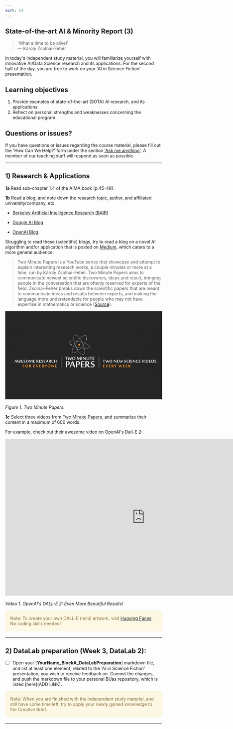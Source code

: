 ```yaml
---
sort: 14
---
```


## State-of-the-art AI & Minority Report (3)

>'What a time to be alive!' <br>
 ― Károly Zsolnai-Fehér

In today's independent study material, you will familiarize yourself with innovative AI/Data Science research and its applications. For the second half of the day, you are free to work on your 'AI in Science Fiction' presentation. 

## Learning objectives

1. Provide examples of state-of-the-art (SOTA) AI research, and its applications
2. Reflect on personal strengths and weaknesses concerning the educational program

## Questions or issues?

If you have questions or issues regarding the course material, please fill out the 'How Can We Help?' form under the section ['Ask me anything'](https://adsai.buas.nl/Contact%20Us/). A member of our teaching staff will respond as soon as possible.

***

## 1) Research & Applications

__1a__ Read sub-chapter 1.4 of the AIMA book (p.45-48). 

__1b__ Read a blog, and note down the research topic, author, and affiliated university/company, etc.

- [Berkeley Artificial Intelligence Research (BAIR)](https://bair.berkeley.edu/blog/)

- [Google AI Blog](https://ai.googleblog.com/)

- [OpenAI Blog](https://openai.com/blog/)

Struggling to read these (scientific) blogs, try to read a blog on a novel AI algorithm and/or application that is posted on [Medium](https://medium.com/tag/artificial-intelligence), which caters to a more general audience. 

> Two Minute Papers is a YouTube series that showcase and attempt to explain interesting research works, a couple minutes or more at a time, run by Károly Zsolnai-Fehér. Two Minute Papers aims to communicate newest scientific discoveries, ideas and result, bringing people in the conversation that are oftenly reserved for experts of the field. Zsolnai-Fehér breaks down the scientific papers that are meant to communicate ideas and results between experts, and making the language more understandable for people who may not have expertise in mathematics or science ([Source](https://youtube.fandom.com/wiki/Two_Minute_Papers)).

<img src="./images/TwoMinutePapers.jpeg" alt="Two minute papers" width="560"/> 

*Figure 1. Two Minute Papers.*

__1c__ Select three videos from [Two Minute Papers](https://www.youtube.com/c/K%C3%A1rolyZsolnai), and summarize their content in a maximum of 600 words.  

For example, check out their awesome video on OpenAI's Dall-E 2:

<iframe width="896" height="504" src="https://www.youtube-nocookie.com/embed/lbUluHiqwoA" title="YouTube video player" frameborder="0" allow="accelerometer; autoplay; clipboard-write; encrypted-media; gyroscope; picture-in-picture" allowfullscreen></iframe>

*Video 1. OpenAI's DALL-E 2: Even More Beautiful Results!*

<div style="padding: 15px; border: 1px solid transparent; border-color: transparent; margin-bottom: 20px; border-radius: 4px; color: #8a6d3b;; background-color: #fcf8e3; border-color: #faebcc;">
Note: To create your own DALL-E (mini) artwork, visit <a href="https://huggingface.co/spaces/dalle-mini/dalle-mini">Hugging Faces</a>. No coding skills needed!
</div>

***

## 2) DataLab preparation (Week 3, DataLab 2):

- [ ] Open your [**YourName_BlockA_DataLabPreparation**] markdown file, and list at least one element, related to the 'AI in Science Fiction' presentation, you wish to receive feedback on. Commit the changes, and push the markdown file to your personal BUas repository, which is listed [here](ADD LINK).

<div style="padding: 15px; border: 1px solid transparent; border-color: transparent; margin-bottom: 20px; border-radius: 4px; color: #8a6d3b;; background-color: #fcf8e3; border-color: #faebcc;">
Note: When you are finished with the independent study material, and still have some time left, try to apply your newly gained knowledge to the Creative Brief.
</div> 

***
